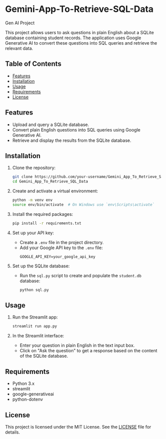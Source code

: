 # Gemini-App-To-Retrieve-SQL-Data
Gen AI Project


This project allows users to ask questions in plain English about a SQLite database containing student records. The application uses Google Generative AI to convert these questions into SQL queries and retrieve the relevant data.

## Table of Contents
- [Features](#features)
- [Installation](#installation)
- [Usage](#usage)
- [Requirements](#requirements)
- [License](#license)

## Features
- Upload and query a SQLite database.
- Convert plain English questions into SQL queries using Google Generative AI.
- Retrieve and display the results from the SQLite database.

## Installation

1. Clone the repository:
    ```bash
    git clone https://github.com/your-username/Gemini_App_To_Retrieve_SQL_Data.git
    cd Gemini_App_To_Retrieve_SQL_Data
    ```

2. Create and activate a virtual environment:
    ```bash
    python -m venv env
    source env/bin/activate  # On Windows use `env\Scripts\activate`
    ```

3. Install the required packages:
    ```bash
    pip install -r requirements.txt
    ```

4. Set up your API key:
    - Create a `.env` file in the project directory.
    - Add your Google API key to the `.env` file:
      ```
      GOOGLE_API_KEY=your_google_api_key
      ```

5. Set up the SQLite database:
    - Run the `sql.py` script to create and populate the `student.db` database:
      ```bash
      python sql.py
      ```

## Usage

1. Run the Streamlit app:
    ```bash
    streamlit run app.py
    ```

2. In the Streamlit interface:
    - Enter your question in plain English in the text input box.
    - Click on "Ask the question" to get a response based on the content of the SQLite database.

## Requirements

- Python 3.x
- streamlit
- google-generativeai
- python-dotenv

## License

This project is licensed under the MIT License. See the [LICENSE](LICENSE) file for details.
